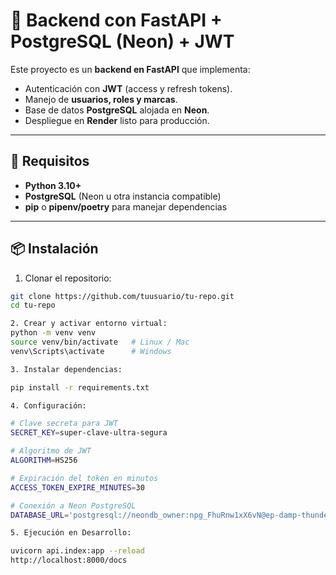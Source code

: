 # 🐍 Backend con FastAPI + PostgreSQL (Neon) + JWT

Este proyecto es un **backend en FastAPI** que implementa:

- Autenticación con **JWT** (access y refresh tokens).  
- Manejo de **usuarios, roles y marcas**.  
- Base de datos **PostgreSQL** alojada en **Neon**.  
- Despliegue en **Render** listo para producción.  

---

## 🚀 Requisitos

- **Python 3.10+**
- **PostgreSQL** (Neon u otra instancia compatible)
- **pip** o **pipenv/poetry** para manejar dependencias

---

## 📦 Instalación

1. Clonar el repositorio:

```bash
git clone https://github.com/tuusuario/tu-repo.git
cd tu-repo

2. Crear y activar entorno virtual:
python -m venv venv
source venv/bin/activate   # Linux / Mac
venv\Scripts\activate      # Windows

3. Instalar dependencias:

pip install -r requirements.txt

4. Configuración:

# Clave secreta para JWT
SECRET_KEY=super-clave-ultra-segura

# Algoritmo de JWT
ALGORITHM=HS256

# Expiración del token en minutos
ACCESS_TOKEN_EXPIRE_MINUTES=30

# Conexión a Neon PostgreSQL
DATABASE_URL='postgresql://neondb_owner:npg_FhuRnw1xX6vN@ep-damp-thunder-adta61mg-pooler.c-2.us-east-1.aws.neon.tech/pruebaTecnicaFullStack?sslmode=require&channel_binding=require'

5. Ejecución en Desarrollo:

uvicorn api.index:app --reload
http://localhost:8000/docs
